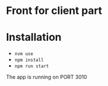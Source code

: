 # Front for client part

# Installation

- ```nvm use```
- ```npm install```
- ```npm run start```

The app is running on PORT 3010
